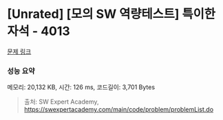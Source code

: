 # [Unrated] [모의 SW 역량테스트] 특이한 자석 - 4013 

[문제 링크](https://swexpertacademy.com/main/code/problem/problemDetail.do?contestProbId=AWIeV9sKkcoDFAVH) 

### 성능 요약

메모리: 20,132 KB, 시간: 126 ms, 코드길이: 3,701 Bytes



> 출처: SW Expert Academy, https://swexpertacademy.com/main/code/problem/problemList.do